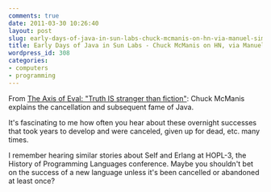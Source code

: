 ```yaml
---
comments: true
date: 2011-03-30 10:26:40
layout: post
slug: early-days-of-java-in-sun-labs-chuck-mcmanis-on-hn-via-manuel-simoni
title: Early Days of Java in Sun Labs - Chuck McManis on HN, via Manuel Simoni
wordpress_id: 308
categories:
- computers
- programming
---
```


From [The Axis of Eval: "Truth IS stranger than fiction"](http://axisofeval.blogspot.com/2011/03/truth-is-stranger-than-fiction.html): Chuck McManis explains the cancellation and subsequent fame of Java.

It's fascinating to me how often you hear about these overnight successes that took years to develop and were canceled, given up for dead, etc. many times.

I remember hearing similar stories about Self and Erlang at HOPL-3, the History of Programming Languages conference. Maybe you shouldn't bet on the success of a new language unless it's been cancelled or abandoned at least once?
